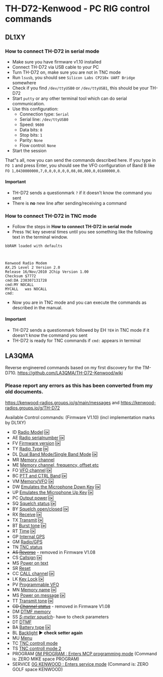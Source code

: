 # TH-D72-Kenwood - PC RIG control commands
## DL1XY
### How to connect TH-D72 in serial mode 
* Make sure you have firmware v1.10 installed
* Connect TH-D72 via USB cable to your PC
* Turn TH-D72 on, make sure you are not in TNC mode
* Run `lsusb`, you should see `Silicon Labs CP210x UART Bridge` somewhere
* Check if you find `/dev/ttyUSB0` or `/dev/ttyUSB1`, this should be your TH-D72
* Start `putty` or any other terminal tool which can do serial communication.
* Use this configuration:
  * Connection type: `Serial`
  * Serial line: `/dev/ttyUSB0`
  * Speed: `9600`
  * Data bits: `8`
  * Stop bits: `1`
  * Parity: `None`
  * Flow control: `None`
* Start the session

That"s all, now you can send the commands described here. If you type in `FO 1` and press Enter, you should see the VFO configuration of Band B like `FO 1,0430000000,7,0,0,0,0,0,0,08,08,000,0,01600000,0`.

#### Important
* TH-D72 sends a questionmark `?` if it doesn't know the command you sent
* There is **no** new line after sending/receiving a command

### How to connect TH-D72 in TNC mode 
* Follow the steps in **How to connect TH-D72 in serial mode**
* Press `TNC` key several times until you see something like the following text in the terminal window.
```
bbRAM loaded with defaults



Kenwood Radio Modem
AX.25 Level 2 Version 2.0
Release 16/Nov/2010 2Chip Version 1.00
Checksum $7772
cmd:DA 230307131728
cmd:MY NOCALL
MYCALL   was NOCALL
cmd:
```
* Now you are in TNC mode and you can execute the commands as described in the manual.

#### Important
* TH-D72 sends a questionmark followed by EH `?EH` in TNC mode if it doesn't know the command you sent
* TH-D72 is ready for TNC commands if `cmd:` appears in terminal

## LA3QMA
Reverse engineered commands based on my first discovery for the TM-D710.
https://github.com/LA3QMA/TH-D72-Kenwood/wiki

### Please report any errors as this has been converted from my old documents.
https://kenwood-radios.groups.io/g/main/messages and https://kenwood-radios.groups.io/g/TH-D72

Available Control commands: (Firmware V1.10) (incl implementation marks by DL1XY)

- ID	[Radio Model](/commands/ID.md) :ok:
- AE	[Radio serialnumber](/commands/AE.md) :ok:
- FV	[Firmware version](/commands/FV.md) :ok:
- TY	[Radio Type](/commands/TY.md) :ok:
- DL	[Dual Band Mode/Single Band Mode](/commands/DL.md) :ok:
- MR	[Memory channel](/commands/MR.md)
- ME	[Memory channel, frequency, offset etc](/commands/ME.md)
- FO	[VFO channel](/commands/FO.md) :ok:
- BC	[PTT and CTRL Band](/commands/BC.md) :ok:
- VM	[Memory/VFO](/commands/VM.md) :ok:
- DW	[Emulates the Microphone Down Key](/commands/DW.md) :ok:
- UP	[Emulates the Microphone Up Key](/commands/UP.md) :ok:
- PC	[Output power](/commands/PC.md) :ok:
- SQ	[Squelch status](/commands/SQ.md) :ok:
- BY	[Squelch open/closed](/commands/BY.md) :ok:
- RX	[Receive](/commands/RX.md) :ok:
- TX	[Transmit](/commands/TX.md) :ok:
- BT	[Burst tone](/commands/BT.md) :ok:
- RT	[Time](/commands/RT.md) :ok:
- GP	[Internal GPS](/commands/GP.md)
- GM	[Radio/GPS](/commands/GM.md)
- TN	[TNC status](/commands/TN.md)
- ~~AS	[Reverse](/commands/AS.md)~~ - removed in Firmware V1.08
- CS	[Callsign](/commands/CS.md) :ok:
- MS	[Power on text](/commands/MS.md)
- SR	[Reset](/commands/SR.md)
- CC	[CALL channel](/commands/CC.md) :ok:
- LK	[Key Lock](/commands/LK.md) :ok:
- PV	[Programmable VFO](/commands/PV.md)
- MN	[Memory name](/commands/MN.md) :ok:
- MS	[Power on message](/commands/MS.md) :ok:
- TT	[Transmit tone](/commands/TT.md) :ok:
- ~~CD	[*Channel status*](/commands/CD.md)~~ - removed in Firmware V1.08
- DM	[DTMF memory](/commands/DM.md)
- SS	[*S-meter squelch*](/commands/SS.md)- have to check parameters
- DT	[DTMF](/commands/DT.md)
- BA	[Battery type](/commands/BA.md) :ok:
- BL [Backlight](/commands/BL.md) :arrow_forward: **check setter again**
- MU	[Menu](/commands/MU.md)
- TC	[TNC controll mode](/commands/TC.md)
- TS	[TNC controll mode 2](/commands/TS.md)
- PROGRAM		[0M PROGRAM : Enters MCP programming mode](/commands/0M_PROGRAM.md) (Command is: ZERO MIKE space PROGRAM)
- SERVICE	[0G KENWOOD : Enters service mode](/commands/0G_KENWOOD.md) (Command is: ZERO GOLF space KENWOOD)
